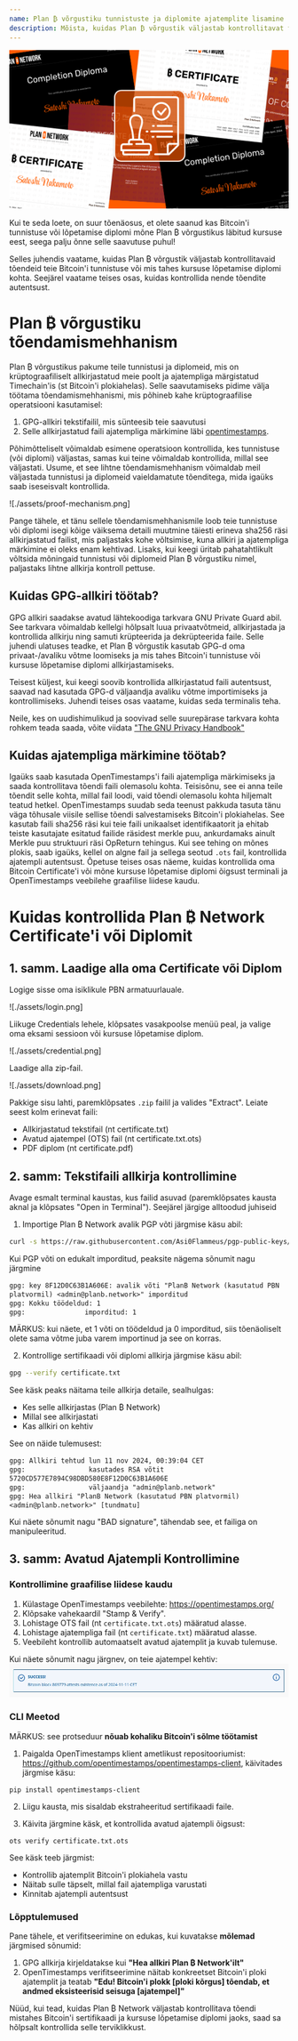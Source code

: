 ```yaml
---
name: Plan ₿ võrgustiku tunnistuste ja diplomite ajatemplite lisamine
description: Mõista, kuidas Plan ₿ võrgustik väljastab kontrollitavat tõendit teie tunnistuse ja diplomite kohta
---
```


![kaas](assets/cover.webp)

Kui te seda loete, on suur tõenäosus, et olete saanud kas Bitcoin'i tunnistuse või lõpetamise diplomi mõne Plan ₿ võrgustikus läbitud kursuse eest, seega palju õnne selle saavutuse puhul!

Selles juhendis vaatame, kuidas Plan ₿ võrgustik väljastab kontrollitavaid tõendeid teie Bitcoin'i tunnistuse või mis tahes kursuse lõpetamise diplomi kohta. Seejärel vaatame teises osas, kuidas kontrollida nende tõendite autentsust.

# Plan ₿ võrgustiku tõendamismehhanism

Plan ₿ võrgustikus pakume teile tunnistusi ja diplomeid, mis on krüptograafiliselt allkirjastatud meie poolt ja ajatempliga märgistatud Timechain'is (st Bitcoin'i plokiahelas). Selle saavutamiseks pidime välja töötama tõendamismehhanismi, mis põhineb kahe krüptograafilise operatsiooni kasutamisel:

1. GPG-allkiri tekstifailil, mis sünteesib teie saavutusi
2. Selle allkirjastatud faili ajatempliga märkimine läbi [opentimestamps](https://opentimestamps.org/).

Põhimõtteliselt võimaldab esimene operatsioon kontrollida, kes tunnistuse (või diplomi) väljastas, samas kui teine võimaldab kontrollida, millal see väljastati.
Usume, et see lihtne tõendamismehhanism võimaldab meil väljastada tunnistusi ja diplomeid vaieldamatute tõenditega, mida igaüks saab iseseisvalt kontrollida.

![./assets/proof-mechanism.png]

Pange tähele, et tänu sellele tõendamismehhanismile loob teie tunnistuse või diplomi isegi kõige väiksema detaili muutmine täiesti erineva sha256 räsi allkirjastatud failist, mis paljastaks kohe võltsimise, kuna allkiri ja ajatempliga märkimine ei oleks enam kehtivad. Lisaks, kui keegi üritab pahatahtlikult võltsida mõningaid tunnistusi või diplomeid Plan ₿ võrgustiku nimel, paljastaks lihtne allkirja kontroll pettuse.

## Kuidas GPG-allkiri töötab?

GPG allkiri saadakse avatud lähtekoodiga tarkvara GNU Private Guard abil. See tarkvara võimaldab kellelgi hõlpsalt luua privaatvõtmeid, allkirjastada ja kontrollida allkirju ning samuti krüpteerida ja dekrüpteerida faile. Selle juhendi ulatuses teadke, et Plan ₿ võrgustik kasutab GPG-d oma privaat-/avaliku võtme loomiseks ja mis tahes Bitcoin'i tunnistuse või kursuse lõpetamise diplomi allkirjastamiseks.

Teisest küljest, kui keegi soovib kontrollida allkirjastatud faili autentsust, saavad nad kasutada GPG-d väljaandja avaliku võtme importimiseks ja kontrollimiseks. Juhendi teises osas vaatame, kuidas seda terminalis teha.

Neile, kes on uudishimulikud ja soovivad selle suurepärase tarkvara kohta rohkem teada saada, võite viidata ["The GNU Privacy Handbook"](https://www.gnupg.org/gph/en/manual/x135.html)

## Kuidas ajatempliga märkimine töötab?

Igaüks saab kasutada OpenTimestamps'i faili ajatempliga märkimiseks ja saada kontrollitava tõendi faili olemasolu kohta. Teisisõnu, see ei anna teile tõendit selle kohta, millal fail loodi, vaid tõendi olemasolu kohta hiljemalt teatud hetkel.
OpenTimestamps suudab seda teenust pakkuda tasuta tänu väga tõhusale viisile sellise tõendi salvestamiseks Bitcoin'i plokiahelas. See kasutab faili sha256 räsi kui teie faili unikaalset identifikaatorit ja ehitab teiste kasutajate esitatud failide räsidest merkle puu, ankurdamaks ainult Merkle puu struktuuri räsi OpReturn tehingus.
Kui see tehing on mõnes plokis, saab igaüks, kellel on algne fail ja sellega seotud `.ots` fail, kontrollida ajatempli autentsust. Õpetuse teises osas näeme, kuidas kontrollida oma Bitcoin Certificate'i või mõne kursuse lõpetamise diplomi õigsust terminali ja OpenTimestamps veebilehe graafilise liidese kaudu.

# Kuidas kontrollida Plan ₿ Network Certificate'i või Diplomit

## 1. samm. Laadige alla oma Certificate või Diplom

Logige sisse oma isiklikule PBN armatuurlauale.

![./assets/login.png]

Liikuge Credentials lehele, klõpsates vasakpoolse menüü peal, ja valige oma eksami sessioon või kursuse lõpetamise diplom.

![./assets/credential.png]

Laadige alla zip-fail.

![./assets/download.png]

Pakkige sisu lahti, paremklõpsates `.zip` failil ja valides "Extract". Leiate seest kolm erinevat faili:

- Allkirjastatud tekstifail (nt certificate.txt)
- Avatud ajatempel (OTS) fail (nt certificate.txt.ots)
- PDF diplom (nt certificate.pdf)

## 2. samm: Tekstifaili allkirja kontrollimine

Avage esmalt terminal kaustas, kus failid asuvad (paremklõpsates kausta aknal ja klõpsates "Open in Terminal"). Seejärel järgige alltoodud juhiseid

1. Importige Plan ₿ Network avalik PGP võti järgmise käsu abil:

```bash
curl -s https://raw.githubusercontent.com/Asi0Flammeus/pgp-public-keys/master/planb-network-pk.asc | gpg --import
```

Kui PGP võti on edukalt imporditud, peaksite nägema sõnumit nagu järgmine

```
gpg: key 8F12D0C63B1A606E: avalik võti "PlanB Network (kasutatud PBN platvormil) <admin@planb.network>" imporditud
gpg: Kokku töödeldud: 1
gpg:               imporditud: 1
```

MÄRKUS: kui näete, et 1 võti on töödeldud ja 0 imporditud, siis tõenäoliselt olete sama võtme juba varem importinud ja see on korras.

2. Kontrollige sertifikaadi või diplomi allkirja järgmise käsu abil:

```bash
gpg --verify certificate.txt
```

See käsk peaks näitama teile allkirja detaile, sealhulgas:

- Kes selle allkirjastas (Plan ₿ Network)
- Millal see allkirjastati
- Kas allkiri on kehtiv

See on näide tulemusest:

```
gpg: Allkiri tehtud lun 11 nov 2024, 00:39:04 CET
gpg:                kasutades RSA võtit 5720CD577E7894C98DBD580E8F12D0C63B1A606E
gpg:                väljaandja "admin@planb.network"
gpg: Hea allkiri "PlanB Network (kasutatud PBN platvormil) <admin@planb.network>" [tundmatu]
```

Kui näete sõnumit nagu "BAD signature", tähendab see, et failiga on manipuleeritud.

## 3. samm: Avatud Ajatempli Kontrollimine

### Kontrollimine graafilise liidese kaudu

1. Külastage OpenTimestamps veebilehte: https://opentimestamps.org/
2. Klõpsake vahekaardil "Stamp & Verify".
3. Lohistage OTS fail (nt `certificate.txt.ots`) määratud alasse.
4. Lohistage ajatempliga fail (nt `certificate.txt`) määratud alasse.
5. Veebileht kontrollib automaatselt avatud ajatemplit ja kuvab tulemuse.

Kui näete sõnumit nagu järgnev, on teie ajatempel kehtiv:
![cover](assets/opentimestamp_wegui_verified.webp)

### CLI Meetod

MÄRKUS: see protseduur **nõuab kohaliku Bitcoin'i sõlme töötamist**

1. Paigalda OpenTimestamps klient ametlikust repositooriumist: https://github.com/opentimestamps/opentimestamps-client, käivitades järgmise käsu:

```
pip install opentimestamps-client
```

2. Liigu kausta, mis sisaldab ekstraheeritud sertifikaadi faile.

3. Käivita järgmine käsk, et kontrollida avatud ajatempli õigsust:

```
ots verify certificate.txt.ots
```

See käsk teeb järgmist:

- Kontrollib ajatemplit Bitcoin'i plokiahela vastu
- Näitab sulle täpselt, millal fail ajatempliga varustati
- Kinnitab ajatempli autentsust

### Lõpptulemused

Pane tähele, et verifitseerimine on edukas, kui kuvatakse **mõlemad** järgmised sõnumid:

1. GPG allkirja kirjeldatakse kui **"Hea allkiri Plan ₿ Network'ilt"**
2. OpenTimestamps verifitseerimine näitab konkreetset Bitcoin'i ploki ajatemplit ja teatab **"Edu! Bitcoin'i plokk [ploki kõrgus] tõendab, et andmed eksisteerisid seisuga [ajatempel]"**

Nüüd, kui tead, kuidas Plan ₿ Network väljastab kontrollitava tõendi mistahes Bitcoin'i sertifikaadi ja kursuse lõpetamise diplomi jaoks, saad sa hõlpsalt kontrollida selle terviklikkust.

